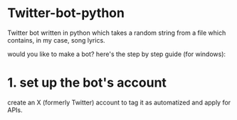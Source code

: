 # Twitter-bot-python
Twitter bot written in python which takes a random string from a file which contains, in my case, song lyrics.

would you like to make a bot? here's the step by step guide (for windows):

# 1. set up the bot's account
create an X (formerly Twitter) account to tag it as automatized and apply for APIs.
